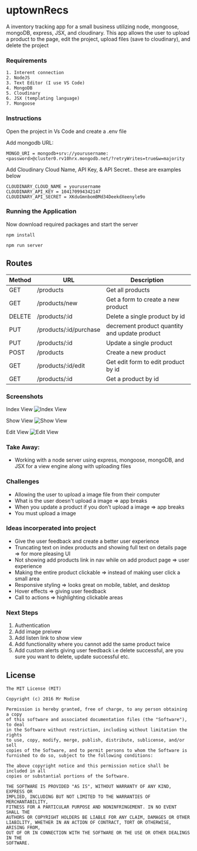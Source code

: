 # uptownRecs

A inventory tracking app for a small business utilizing node, mongoose, mongoDB, express, JSX, and cloudinary. This app allows the user to upload a product to the page, edit the project, upload files (save to cloudinary), and delete the project

### Requirements

```
1. Interent connection
2. NodeJS
3. Text Editor (I use VS Code)
4. MongoDB
5. Cloudinary
6. JSX (templating language)
7. Mongoose
```

### Instructions

Open the project in Vs Code and create a .env file

Add mongodb URL:

```
MONGO_URI = mongodb+srv://yourusername:<password>@cluster0.rv10hrx.mongodb.net/?retryWrites=true&w=majority
```

Add Cloudinary Cloud Name, API Key, & API Secret.. these are examples below

```
CLOUDINARY_CLOUD_NAME = yourusername
CLOUDINARY_API_KEY = 104170994342147
CLOUDINARY_API_SECRET = XKduGmnbomBMd34DeekdXeenyle9o
```

### Running the Application

Now download required packages and start the server

```
npm install
```

```
npm run server
```

## Routes

| Method | URL                    | Description                                   |
| ------ | ---------------------- | --------------------------------------------- |
| GET    | /products              | Get all products                              |
| GET    | /products/new          | Get a form to create a new product            |
| DELETE | /products/:id          | Delete a single product by id                 |
| PUT    | /products/:id/purchase | decrement product quantity and update product |
| PUT    | /products/:id          | Update a single product                       |
| POST   | /products              | Create a new product                          |
| GET    | /products/:id/edit     | Get edit form to edit product by id           |
| GET    | /products/:id          | Get a product by id                           |

### Screenshots

Index View
![Index View](https://res.cloudinary.com/charley81/image/upload/v1665009242/uptownRecs/index_zb3lxr.png)

Show View
![Show View](https://res.cloudinary.com/charley81/image/upload/v1665009240/uptownRecs/show_m84hox.png)

Edit View
![Edit View](https://res.cloudinary.com/charley81/image/upload/v1665009235/uptownRecs/edit_h3lrwl.png)

### Take Away:

- Working with a node server using express, mongoose, mongoDB, and JSX for a view engine along with uploading files

### Challenges

- Allowing the user to upload a image file from their computer
- What is the user doesn't upload a image => app breaks
- When you update a product if you don't upload a image => app breaks
- You must upload a image

### Ideas incorperated into project

- Give the user feedback and create a better user experience
- Truncating text on index products and showing full text on details page => for more pleasing UI
- Not showing add products link in nav while on add product page => user experience
- Making the entire product clickable => instead of making user click a small area
- Responsive styling => looks great on mobile, tablet, and desktop
- Hover effects => giving user feedback
- Call to actions => highlighting clickable areas

### Next Steps

1. Authentication
2. Add image preivew
3. Add listen link to show view
4. Add functionality where you cannot add the same product twice
5. Add custom alerts giving user feedback i.e delete successful, are you sure you want to delete, update successful etc.

## License

```
The MIT License (MIT)

Copyright (c) 2016 Mr Modise

Permission is hereby granted, free of charge, to any person obtaining a copy
of this software and associated documentation files (the "Software"), to deal
in the Software without restriction, including without limitation the rights
to use, copy, modify, merge, publish, distribute, sublicense, and/or sell
copies of the Software, and to permit persons to whom the Software is
furnished to do so, subject to the following conditions:

The above copyright notice and this permission notice shall be included in all
copies or substantial portions of the Software.

THE SOFTWARE IS PROVIDED "AS IS", WITHOUT WARRANTY OF ANY KIND, EXPRESS OR
IMPLIED, INCLUDING BUT NOT LIMITED TO THE WARRANTIES OF MERCHANTABILITY,
FITNESS FOR A PARTICULAR PURPOSE AND NONINFRINGEMENT. IN NO EVENT SHALL THE
AUTHORS OR COPYRIGHT HOLDERS BE LIABLE FOR ANY CLAIM, DAMAGES OR OTHER
LIABILITY, WHETHER IN AN ACTION OF CONTRACT, TORT OR OTHERWISE, ARISING FROM,
OUT OF OR IN CONNECTION WITH THE SOFTWARE OR THE USE OR OTHER DEALINGS IN THE
SOFTWARE.
```
